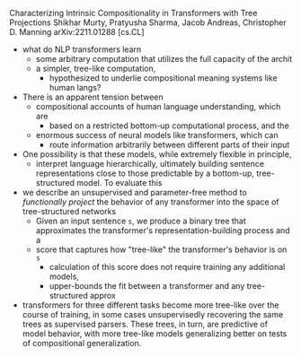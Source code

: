 Characterizing Intrinsic Compositionality in Transformers with Tree Projections
Shikhar Murty, Pratyusha Sharma, Jacob Andreas, Christopher D. Manning
arXiv:2211.01288 [cs.CL]

* what do NLP transformers learn
  * some arbitrary computation that utilizes the full capacity of the archit
  * a simpler, tree-like computation,
    * hypothesized to underlie compositional meaning systems like human langs?
* There is an apparent tension between
  * compositional accounts of human language understanding, which are
    * based on a restricted bottom-up computational process, and the
  * enormous success of neural models like transformers, which can
    * route information arbitrarily between different parts of their input
* One possibility is that these models, while extremely flexible in principle,
  * interpret language hierarchically, ultimately building sentence
    representations close to those predictable by a bottom-up, tree-structured
    model. To evaluate this
* we describe an unsupervised and parameter-free method to _functionally
  project_ the behavior of any transformer
  into the space of tree-structured networks
  * Given an input sentence `s`, we produce a binary tree that
    approximates the transformer's representation-building process and a
  * score that captures how "tree-like" the transformer's behavior is on `s`
    * calculation of this score does not require training any additional models,
    * upper-bounds the fit between a transformer and any tree-structured approx
* transformers for three different tasks
  become more tree-like over the course of training,
  in some cases unsupervisedly recovering the same trees as supervised parsers.
  These trees, in turn, are predictive of model behavior, with more tree-like
  models generalizing better on tests of compositional generalization. 
